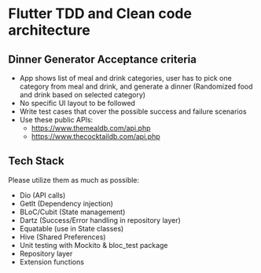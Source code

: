 # Flutter TDD and Clean code architecture




## Dinner Generator Acceptance criteria 
- App shows list of meal and drink categories, user has to pick one category from meal and drink, and generate a dinner (Randomized food and drink based on selected category)
- No specific UI layout to be followed
- Write test cases that cover the possible success and failure scenarios
- Use these public APIs:
  - https://www.themealdb.com/api.php
  - https://www.thecocktaildb.com/api.php
  
  
## Tech Stack
Please utilize them as much as possible:
- Dio (API calls)
- GetIt (Dependency injection)
- BLoC/Cubit (State management)
- Dartz (Success/Error handling in repository layer)
- Equatable (use in State classes)
- Hive (Shared Preferences)
- Unit testing with Mockito & bloc_test package
- Repository layer
- Extension functions



